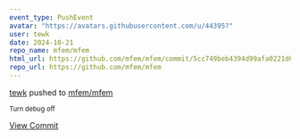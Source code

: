 ```yaml
---
event_type: PushEvent
avatar: "https://avatars.githubusercontent.com/u/44395?"
user: tewk
date: 2024-10-21
repo_name: mfem/mfem
html_url: https://github.com/mfem/mfem/commit/5cc749beb4394d99afa0221d6484cb934104077d
repo_url: https://github.com/mfem/mfem
---
```


<a href='https://github.com/tewk' target='_blank'>tewk</a> pushed to <a href='https://github.com/mfem/mfem' target='_blank'>mfem/mfem</a>

<small>Turn debug off</small>

<a href='https://github.com/mfem/mfem/commit/5cc749beb4394d99afa0221d6484cb934104077d' target='_blank'>View Commit</a>